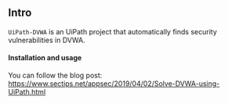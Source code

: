 
## Intro

`UiPath-DVWA` is an UiPath project that automatically finds security vulnerabilities in DVWA.

#### Installation and usage

You can follow the blog post: https://www.sectips.net/appsec/2019/04/02/Solve-DVWA-using-UiPath.html
